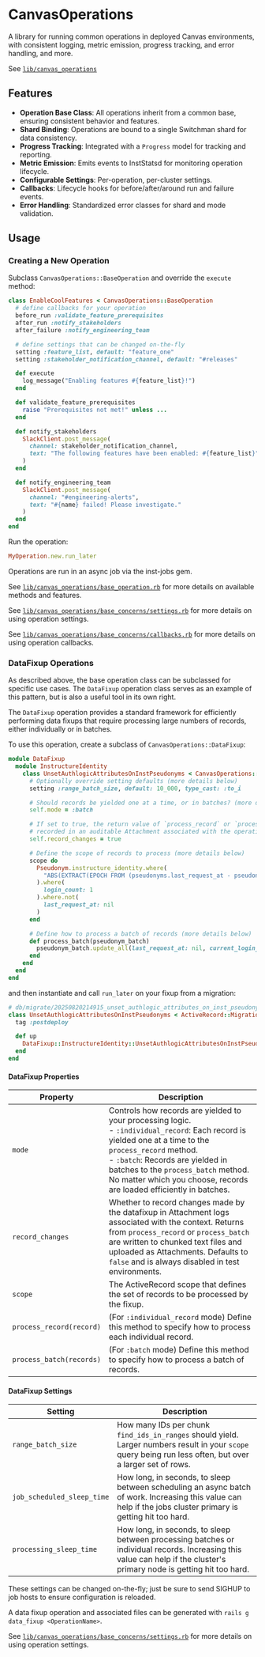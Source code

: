 
# CanvasOperations

A library for running common operations in deployed Canvas environments, with consistent logging, metric emission, progress tracking, and error handling, and more.

See [`lib/canvas_operations`](../lib/canvas_operations)

## Features
- **Operation Base Class**: All operations inherit from a common base, ensuring consistent behavior and features.
- **Shard Binding**: Operations are bound to a single Switchman shard for data consistency.
- **Progress Tracking**: Integrated with a `Progress` model for tracking and reporting.
- **Metric Emission**: Emits events to InstStatsd for monitoring operation lifecycle.
- **Configurable Settings**: Per-operation, per-cluster settings.
- **Callbacks**: Lifecycle hooks for before/after/around run and failure events.
- **Error Handling**: Standardized error classes for shard and mode validation.

## Usage

### Creating a New Operation

Subclass `CanvasOperations::BaseOperation` and override the `execute` method:

```ruby
class EnableCoolFeatures < CanvasOperations::BaseOperation
  # define callbacks for your operation
  before_run :validate_feature_prerequisites
  after_run :notify_stakeholders
  after_failure :notify_engineering_team

  # define settings that can be changed on-the-fly
  setting :feature_list, default: "feature_one"
  setting :stakeholder_notification_channel, default: "#releases"

  def execute
    log_message("Enabling features #{feature_list}!")
  end

  def validate_feature_prerequisites
    raise "Prerequisites not met!" unless ...
  end

  def notify_stakeholders
    SlackClient.post_message(
      channel: stakeholder_notification_channel,
      text: "The following features have been enabled: #{feature_list}"
    )
  end

  def notify_engineering_team
    SlackClient.post_message(
      channel: "#engineering-alerts",
      text: "#{name} failed! Please investigate."
    )
  end
end
```

Run the operation:

```ruby
MyOperation.new.run_later
```

Operations are run in an async job via the inst-jobs gem.

See [`lib/canvas_operations/base_operation.rb`](../lib/canvas_operations/base_operation.rb) for more details on available methods and features.

See [`lib/canvas_operations/base_concerns/settings.rb`](../lib/canvas_operations/base_concerns/settings.rb) for more details on using operation settings.

See [`lib/canvas_operations/base_concerns/callbacks.rb`](../lib/canvas_operations/base_concerns/callbacks.rb) for more details on using operation callbacks.

### DataFixup Operations

As described above, the base operation class can be subclassed for specific use cases. The `DataFixup` operation class serves as an example of this pattern, but is also a useful tool in its own right.

The `DataFixup` operation provides a standard framework for efficiently performing data fixups that require processing large numbers of records, either individually or in batches.

To use this operation, create a subclass of `CanvasOperations::DataFixup`:

```ruby
module DataFixup
  module InstructureIdentity
    class UnsetAuthlogicAttributesOnInstPseudonyms < CanvasOperations::DataFixup
      # Optionally override setting defaults (more details below)
      setting :range_batch_size, default: 10_000, type_cast: :to_i

      # Should records be yielded one at a time, or in batches? (more details below)
      self.mode = :batch

      # If set to true, the return value of `process_record` or `process_batch` will be
      # recorded in an auditable Attachment associated with the operation's context.
      self.record_changes = true

      # Define the scope of records to process (more details below)
      scope do
        Pseudonym.instructure_identity.where(
          "ABS(EXTRACT(EPOCH FROM (pseudonyms.last_request_at - pseudonyms.created_at))) <= 1"
        ).where(
          login_count: 1
        ).where.not(
          last_request_at: nil
        )
      end

      # Define how to process a batch of records (more details below)
      def process_batch(pseudonym_batch)
        pseudonym_batch.update_all(last_request_at: nil, current_login_at: nil, current_login_ip: nil)
      end
    end
  end
end
```

and then instantiate and call `run_later` on your fixup from a migration:

```ruby
# db/migrate/20250820214915_unset_authlogic_attributes_on_inst_pseudonyms.rb
class UnsetAuthlogicAttributesOnInstPseudonyms < ActiveRecord::Migration[7.2]
  tag :postdeploy

  def up
    DataFixup::InstructureIdentity::UnsetAuthlogicAttributesOnInstPseudonyms.new.run_later
  end
end
```


#### DataFixup Properties

| Property                | Description |
|-------------------------|-------------|
| `mode`                  | Controls how records are yielded to your processing logic. <br> - `:individual_record`: Each record is yielded one at a time to the `process_record` method.<br> - `:batch`: Records are yielded in batches to the `process_batch` method. <br> No matter which you choose, records are loaded efficiently in batches. |
| `record_changes`        | Whether to record changes made by the datafixup in Attachment logs associated with the context. Returns from `process_record` or `process_batch` are written to chunked text files and uploaded as Attachments. Defaults to `false` and is always disabled in test environments. |
| `scope`                 | The ActiveRecord scope that defines the set of records to be processed by the fixup. |
| `process_record(record)` | (For `:individual_record` mode) Define this method to specify how to process each individual record. |
| `process_batch(records)` | (For `:batch` mode) Define this method to specify how to process a batch of records. |

#### DataFixup Settings

| Setting                   | Description |
|---------------------------|-------------|
| `range_batch_size`        | How many IDs per chunk `find_ids_in_ranges` should yield. Larger numbers result in your `scope` query being run less often, but over a larger set of rows. |
| `job_scheduled_sleep_time`| How long, in seconds, to sleep between scheduling an async batch of work. Increasing this value can help if the jobs cluster primary is getting hit too hard. |
| `processing_sleep_time`   | How long, in seconds, to sleep between processing batches or individual records. Increasing this value can help if the cluster's primary node is getting hit too hard. |

These settings can be changed on-the-fly; just be sure to send SIGHUP to job hosts to ensure configuration is reloaded.

A data fixup operation and associated files can be generated with `rails g data_fixup <OperationName>`.

See [`lib/canvas_operations/base_concerns/settings.rb`](lib/canvas_operations/base_concerns/settings.rb) for more details on using operation settings.


